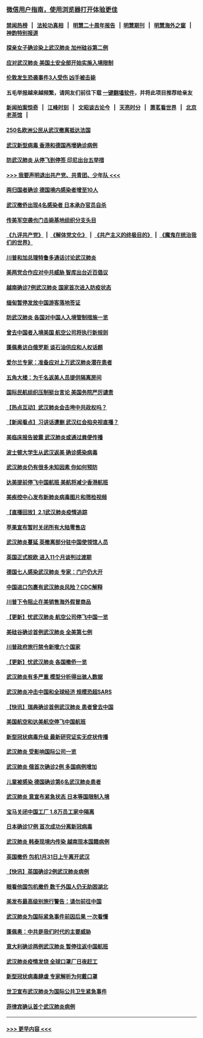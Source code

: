 ### [微信用户指南，使用浏览器打开体验更佳](https://github.com/gfw-breaker/banned-news1/blob/master/indexes/wechat-guide.md?t=0)
#### [禁闻热榜](热点新闻.md?t=0)  &nbsp;&nbsp;|&nbsp;&nbsp; [法轮功真相](https://github.com/gfw-breaker/truth/blob/master/README.md?t=0) &nbsp;&nbsp;|&nbsp;&nbsp; [明慧二十周年报告](https://github.com/gfw-breaker/mh-reports/blob/master/README.md?t=0) &nbsp;&nbsp;|&nbsp;&nbsp;[明慧期刊](https://github.com/gfw-breaker/mh-qikan) &nbsp;&nbsp;|&nbsp;&nbsp; [明慧海外之窗](https://github.com/gfw-breaker/mh-news/blob/master/README.md?t=0) &nbsp;&nbsp;|&nbsp;&nbsp; [神韵特别报道](https://github.com/gfw-breaker/mh-news/blob/master/shenyun.md?t=0)
#### [探亲女子确诊染上武汉肺炎 加州硅谷第二例](../pages/nsc418/n11839784.md?t=02030844) 
#### [应对武汉肺炎 美国土安全部开始实施入境限制](../pages/nsc418/n11839729.md?t=02030844) 
#### [伦敦发生恐袭事件3人受伤 凶手被击毙](../pages/nsc418/n11839442.md?t=02030844) 
#### 五毛举报越来越频繁，请网友们前往下载 [一键翻墙软件](https://github.com/gfw-breaker/ssr-accounts)，并将此项目推荐给亲友
#### [新闻拍案惊奇](https://github.com/gfw-breaker/banned-news1/blob/master/pages/link4.md) &nbsp;&nbsp;|&nbsp;&nbsp; [江峰时刻](https://github.com/gfw-breaker/banned-news1/blob/master/pages/link4.md) &nbsp;&nbsp;|&nbsp;&nbsp; [文昭谈古论今](https://github.com/gfw-breaker/banned-news1/blob/master/pages/link4.md) &nbsp;&nbsp;|&nbsp;&nbsp; [天亮时分](https://github.com/gfw-breaker/banned-news1/blob/master/pages/link4.md) &nbsp;&nbsp;|&nbsp;&nbsp; [萧茗看世界](https://github.com/gfw-breaker/banned-news1/blob/master/pages/link4.md) &nbsp;&nbsp;|&nbsp;&nbsp; [北京老茶馆](https://github.com/gfw-breaker/banned-news1/blob/master/pages/link4.md) &nbsp;&nbsp;|&nbsp;&nbsp; 
#### [250名欧洲公民从武汉撤离抵达法国](../pages/nsc418/n11839438.md?t=02030844) 
#### [武汉新型病毒 香港和德国再增确诊病例](../pages/nsc418/n11839381.md?t=02030844) 
#### [防武汉肺炎 从停飞到停签 印尼出台五举措](../pages/nsc418/n11839282.md?t=02030844) 
#### [>>> 我要声明退出共产党、共青团、少年队 <<<](https://github.com/begood0513/goodnews/blob/master/quit/letter.md) 
#### [两归国者确诊 德国境内感染者增至10人](../pages/nsc418/n11839164.md?t=02030844) 
#### [武汉撤侨出现4名感染者 日本承办官员自杀](../pages/nsc418/n11839044.md?t=02030844) 
#### [传美军空袭也门击毙基地组织分支头目](../pages/nsc418/n11839210.md?t=02030844) 
#### [《九评共产党》](https://github.com/begood0513/9ping.md/blob/master/README.md) &nbsp;|&nbsp; [《解体党文化》](../../../../jtdwh.md/blob/master/README.md)  &nbsp;|&nbsp; [《共产主义的终极目的》](../../../../gczydzjmd.md/blob/master/README.md) &nbsp;|&nbsp; [《魔鬼在统治我们的世界》](../../../../mgztzwmdsj.md/blob/master/README.md) 
#### [川普和加总理特鲁多通话讨论武汉肺炎](../pages/nsc418/n11839128.md?t=02030844) 
#### [美两党合作应对中共威胁 智库出台近百倡议](../pages/nsc418/n11838437.md?t=02030844) 
#### [越南确诊7例武汉肺炎 国家首次进入防疫状态](../pages/nsc418/n11838860.md?t=02030844) 
#### [缅甸暂停发放中国游客落地签证](../pages/nsc418/n11838730.md?t=02030844) 
#### [防武汉肺炎 各国对中国人入境管制措施一览](../pages/nsc418/n11838726.md?t=02030844) 
#### [曾去中国者入境美国 航空公司将执行新规则](../pages/nsc418/n11838375.md?t=02030844) 
#### [蓬佩奥访白俄罗斯 谈石油供应和人权话题](../pages/nsc418/n11838242.md?t=02030844) 
#### [爱尔兰专家：准备应对上万武汉肺炎潜在患者](../pages/nsc418/n11837978.md?t=02030844) 
#### [五角大楼：为千名返美人员提供隔离房间](../pages/nsc418/n11837831.md?t=02030844) 
#### [国际民航组织压制挺台言论 美国务院严厉谴责](../pages/nsc418/n11837791.md?t=02030844) 
#### [【热点互动】武汉肺炎会击垮中共政权吗？](../pages/nsc418/n11837779.md?t=02030844) 
#### [【新闻看点】习讲话遭删 武汉红会掐央视直播？](../pages/nsc418/n11837573.md?t=02030844) 
#### [美临床报告披露 武汉肺炎或通过粪便传播](../pages/nsc418/n11837626.md?t=02030844) 
#### [波士顿大学生从武汉返美 确诊感染病毒](../pages/nsc418/n11837580.md?t=02030844) 
#### [武汉肺炎仍有很多未知因素 你如何预防](../pages/nsc418/n11837666.md?t=02030844) 
#### [达美提前停飞中国航班 美航将减少香港航班](../pages/nsc418/n11837649.md?t=02030844) 
#### [美疾控中心发布新肺炎病毒图片和筛检视频](../pages/nsc418/n11837491.md?t=02030844) 
#### [【直播回放】2.1武汉肺炎疫情追踪](../pages/nsc418/n11837232.md?t=02030844) 
#### [苹果宣布暂时关闭所有大陆零售店](../pages/nsc418/n11837097.md?t=02030844) 
#### [武汉肺炎蔓延 英撤离部分驻中国使领馆人员](../pages/nsc418/n11837061.md?t=02030844) 
#### [英国正式脱欧 进入11个月谈判过渡期](../pages/nsc418/n11836911.md?t=02030844) 
#### [德国七人感染武汉肺炎 专家：门户仍大开](../pages/nsc418/n11836344.md?t=02030844) 
#### [中国进口包裹有武汉肺炎风险？CDC解释](../pages/nsc418/n11836321.md?t=02030844) 
#### [川普下令阻止在美销售海外假冒商品](../pages/nsc418/n11836261.md?t=02030844) 
#### [【更新】忧武汉肺炎 航空公司停飞中国一览](../pages/nsc418/n11835931.md?t=02030844) 
#### [美硅谷确诊首例武汉肺炎 全美第七例](../pages/nsc418/n11836093.md?t=02030844) 
#### [川普政府旅行禁令新增六个国家](../pages/nsc418/n11836083.md?t=02030844) 
#### [【更新】忧武汉肺炎 各国撤侨一览](../pages/nsc418/n11835673.md?t=02030844) 
#### [武汉肺炎有多严重 模型分析得出骇人数据](../pages/nsc418/n11835829.md?t=02030844) 
#### [武汉肺炎冲击中国和全球经济 规模恐超SARS](../pages/nsc418/n11835652.md?t=02030844) 
#### [【快讯】瑞典确诊首例武汉肺炎 患者曾去中国](../pages/nsc418/n11835675.md?t=02030844) 
#### [美国航空和达美航空停飞中国航班](../pages/nsc418/n11835567.md?t=02030844) 
#### [新型冠状病毒升级 最新研究证实无症状传播](../pages/nsc418/n11835589.md?t=02030844) 
#### [武汉肺炎 受影响国际公司一览](../pages/nsc418/n11835538.md?t=02030844) 
#### [武汉肺炎 俄首次确诊2例 多国病例增加](../pages/nsc418/n11835295.md?t=02030844) 
#### [儿童被感染 德国确诊第6名武汉肺炎患者](../pages/nsc418/n11835338.md?t=02030844) 
#### [武汉肺炎 意宣布紧急状态 日本等国限制入境](../pages/nsc418/n11835062.md?t=02030844) 
#### [宝马关闭中国工厂 1.8万员工家中隔离](../pages/nsc418/n11835128.md?t=02030844) 
#### [日本确诊17例 首次成功分离新冠病毒](../pages/nsc418/n11834975.md?t=02030844) 
#### [武汉肺炎 韩泰现境内传染 越南现本国籍病例](../pages/nsc418/n11834857.md?t=02030844) 
#### [英国撤侨 包机1月31日上午离开武汉](../pages/nsc418/n11834808.md?t=02030844) 
#### [【快讯】英国确诊2例武汉肺炎病例](../pages/nsc418/n11834824.md?t=02030844) 
#### [眼看他国包机撤侨 数千外国人仍无助困湖北](../pages/nsc418/n11834010.md?t=02030844) 
#### [美发布最高级别旅行警告：请勿前往中国](../pages/nsc418/n11834038.md?t=02030844) 
#### [武汉肺炎为国际紧急事件前因后果 一次看懂](../pages/nsc418/n11833893.md?t=02030844) 
#### [蓬佩奥：中共是我们时代的主要威胁](../pages/nsc418/n11833434.md?t=02030844) 
#### [意大利确诊两例武汉肺炎 暂停往返中国航班](../pages/nsc418/n11833483.md?t=02030844) 
#### [武汉肺炎疫情发烧 全球口罩厂日夜赶工](../pages/nsc418/n11833528.md?t=02030844) 
#### [新型冠状病毒肆虐 专家解析为何戴口罩](../pages/nsc418/n11833332.md?t=02030844) 
#### [世卫宣布武汉肺炎为国际公共卫生紧急事件](../pages/nsc418/n11833455.md?t=02030844) 
#### [菲律宾确认首个武汉肺炎病例](../pages/nsc418/n11833162.md?t=02030844) 

----
#### [ >>> 更早内容 <<< ](../indexes/nsc418-earlier.md)
